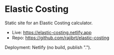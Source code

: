 # Elastic Costing

Static site for an Elastic Costing calculator.

- Live: https://elastic-costing.netlify.app
- Repo: https://github.com/rajibrt/elastic-costing

Deployment: Netlify (no build, publish ".").

